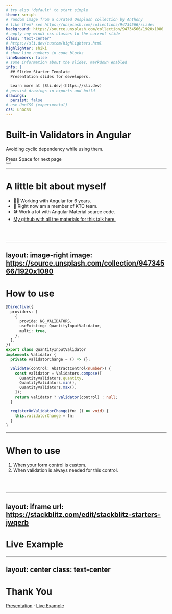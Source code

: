 ```yaml
---
# try also 'default' to start simple
theme: seriph
# random image from a curated Unsplash collection by Anthony
# like them? see https://unsplash.com/collections/94734566/slidev
background: https://source.unsplash.com/collection/94734566/1920x1080
# apply any windi css classes to the current slide
class: 'text-center'
# https://sli.dev/custom/highlighters.html
highlighter: shiki
# show line numbers in code blocks
lineNumbers: false
# some information about the slides, markdown enabled
info: |
  ## Slidev Starter Template
  Presentation slides for developers.

  Learn more at [Sli.dev](https://sli.dev)
# persist drawings in exports and build
drawings:
  persist: false
# use UnoCSS (experimental)
css: unocss
---
```


# Built-in Validators in Angular

Avoiding cyclic dependency while using them.

<div class="pt-12">
  <span @click="$slidev.nav.next" class="px-2 py-1 rounded cursor-pointer" hover="bg-white bg-opacity-10">
    Press Space for next page <carbon:arrow-right class="inline"/>
  </span>
</div>

<div class="abs-br m-6 flex gap-2">
  <button @click="$slidev.nav.openInEditor()" title="Open in Editor" class="text-xl icon-btn opacity-50 !border-none !hover:text-white">
    <carbon:edit />
  </button>
  <a href="https://github.com/driabov-nix" target="_blank" alt="GitHub"
    class="text-xl icon-btn opacity-50 !border-none !hover:text-white">
    <carbon-logo-github />
  </a>
</div>

<!--
The last comment block of each slide will be treated as slide notes. It will be visible and editable in Presenter Mode along with the slide. [Read more in the docs](https://sli.dev/guide/syntax.html#notes)
-->

---

# A little bit about myself

- 🧑‍💻 Working with Angular for 6 years.
- 🤹 Right now am a member of KTC team.
- 🛠 Work a lot with Angular Material source code.
- <a href="https://github.com/driabov-nix" target="_blank" alt="GitHub"
    class="icon-btn !border-none">
    <carbon-logo-github />
    My github with all the materials for this talk here.
  </a>
<br>
<br>

---
layout: image-right
image: https://source.unsplash.com/collection/94734566/1920x1080
---

# How to use

```ts {all|2-9|10-11|14-21|23-25|all}
@Directive({
  providers: [
    {
      provide: NG_VALIDATORS,
      useExisting: QuantityInputValidator,
      multi: true,
    },
  ],
})
export class QuantityInputValidator
implements Validator {
  private validatorChange = () => {};

  validate(control: AbstractControl<number>) {
    const validator = Validators.compose([
      QuantityValidators.quantity,
      QuantityValidators.min(),
      QuantityValidators.max(),
    ]);
    return validator ? validator(control) : null;
  }

  registerOnValidatorChange(fn: () => void) {
    this.validatorChange = fn;
  }
}
```

---

# When to use

1. When your form control is custom.
2. When validation is always needed for this control.
<br>
<br>

---
layout: iframe
url: https://stackblitz.com/edit/stackblitz-starters-jwqerb
---

# Live Example

---
layout: center
class: text-center
---

# Thank You

[Presentation](https://github.com/driabov-nix/presentation-angular-built-in-validators) · [Live Example](https://stackblitz.com/edit/stackblitz-starters-jwqerb)
